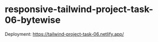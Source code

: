 # responsive-tailwind-project-task-06-bytewise
Deployment: https://tailwind-project-task-06.netlify.app/
